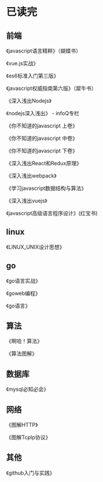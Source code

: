 # 已读完

## 前端

《javascript语言精粹》（蝴蝶书）

《vue.js实战》

《es6标准入门第三版》

《javascript权威指南第六版》（犀牛书）

《深入浅出Nodejs》

《nodejs深入浅出》  - infoQ专栏

《你不知道的javascript 上卷》

《你不知道的javascript 中卷》

《你不知道的javascript 下卷》

《深入浅出React和Redux原理》

《深入浅出webpack》

《学习javascript数据结构与算法》

《深入浅出vuejs》

《javascript高级语言程序设计》(红宝书)

## linux

《LINUX_UNIX设计思想》

## go

《go语言实战》

《goweb编程》

《go语言》

## 算法

《啊哈！算法》

《算法图解》

## 数据库

《mysql必知必会》

## 网络

《图解HTTP》

《图解TcpIp协议》

## 其他

《github入门与实践》




